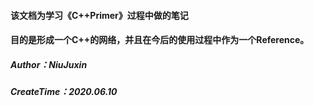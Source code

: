 #### 该文档为学习《C++Primer》过程中做的笔记
#### 目的是形成一个C++的网络，并且在今后的使用过程中作为一个Reference。


##### Author：NiuJuxin
##### CreateTime：2020.06.10

